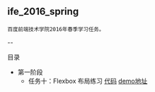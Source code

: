 ## ife_2016_spring
    百度前端技术学院2016年春季学习任务。

--

目录

* 第一阶段
    * 任务十：Flexbox 布局练习 [代码](https://github.com/ulfeng/ife_2016_spring/tree/master/stage-01/task-10)       [demo地址](http://www.sunlifeng.com/ife/task10/)

